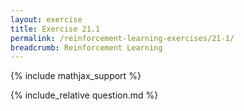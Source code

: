 ```yaml
---
layout: exercise
title: Exercise 21.1
permalink: /reinforcement-learning-exercises/21-1/
breadcrumb: Reinforcement Learning
---
```


{% include mathjax_support %}

<div><i class="arrow-up" data-chapter="reinforcement-learning-exercises" data-exercise="ex_1" data-rating="0"></i></div>
{% include_relative question.md %}
